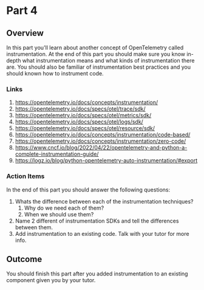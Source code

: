 # Part 4

## Overview

In this part you'll learn about another concept of OpenTelemetry called instrumentation.
At the end of this part you should make sure you know in-depth what instrumentation means and
what kinds of instrumentation there are.
You should also be familiar of instrumentation best practices and you should known how to instrument code.

### Links

1. <https://opentelemetry.io/docs/concepts/instrumentation/>
2. <https://opentelemetry.io/docs/specs/otel/trace/sdk/>
3. <https://opentelemetry.io/docs/specs/otel/metrics/sdk/>
4. <https://opentelemetry.io/docs/specs/otel/logs/sdk/>
5. <https://opentelemetry.io/docs/specs/otel/resource/sdk/>
6. <https://opentelemetry.io/docs/concepts/instrumentation/code-based/>
7. <https://opentelemetry.io/docs/concepts/instrumentation/zero-code/>
8. <https://www.cncf.io/blog/2022/04/22/opentelemetry-and-python-a-complete-instrumentation-guide/>
9. <https://logz.io/blog/python-opentelemetry-auto-instrumentation/#export>

### Action Items

In the end of this part you should answer the following questions:

1. Whats the difference between each of the instrumentation techniques?
   1. Why do we need each of them?
   2. When we should use them?
2. Name 2 different of instrumentation SDKs and tell the differences between them.
3. Add instrumentation to an existing code. Talk with your tutor for more info.

## Outcome

You should finish this part after you added instrumentation to an existing component given you by your tutor.
